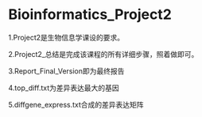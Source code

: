 # Bioinformatics_Project2

1.Project2是生物信息学课设的要求。

2.Project2_总结是完成该课程的所有详细步骤，照着做即可。

3.Report_Final_Version即为最终报告

4.top_diff.txt为差异表达最大的基因

5.diffgene_express.txt合成的差异表达矩阵